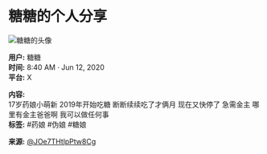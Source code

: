 # 糖糖的个人分享

![糖糖的头像](https://pbs.twimg.com/profile_images/1370407286514982914/5MQopbo6_normal.jpg)

**用户:** 糖糖  
**时间:** 8:40 AM · Jun 12, 2020  
**平台:** X  

**内容:**  
17岁药娘小萌新 2019年开始吃糖 断断续续吃了才俩月 现在又快停了 急需金主 哪里有金主爸爸啊 我可以做任何事  
**标签:** #药娘 #伪娘 #糖娘  

**来源:** [@JOe7THtlpPtw8Cg](https://x.com/JOe7THtlpPtw8Cg/status/1271361708808790019)  